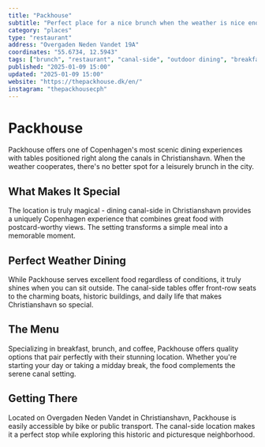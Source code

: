 ```yaml
---
title: "Packhouse"
subtitle: "Perfect place for a nice brunch when the weather is nice enough to sit outside with tables along the canals in Christianshavn."
category: "places"
type: "restaurant"
address: "Overgaden Neden Vandet 19A"
coordinates: "55.6734, 12.5943"
tags: ["brunch", "restaurant", "canal-side", "outdoor dining", "breakfast", "coffee", "scenic"]
published: "2025-01-09 15:00"
updated: "2025-01-09 15:00"
website: "https://thepackhouse.dk/en/"
instagram: "thepackhousecph"
---
```


# Packhouse

Packhouse offers one of Copenhagen's most scenic dining experiences with tables positioned right along the canals in Christianshavn. When the weather cooperates, there's no better spot for a leisurely brunch in the city.

## What Makes It Special

The location is truly magical - dining canal-side in Christianshavn provides a uniquely Copenhagen experience that combines great food with postcard-worthy views. The setting transforms a simple meal into a memorable moment.

## Perfect Weather Dining

While Packhouse serves excellent food regardless of conditions, it truly shines when you can sit outside. The canal-side tables offer front-row seats to the charming boats, historic buildings, and daily life that makes Christianshavn so special.

## The Menu

Specializing in breakfast, brunch, and coffee, Packhouse offers quality options that pair perfectly with their stunning location. Whether you're starting your day or taking a midday break, the food complements the serene canal setting.

## Getting There

Located on Overgaden Neden Vandet in Christianshavn, Packhouse is easily accessible by bike or public transport. The canal-side location makes it a perfect stop while exploring this historic and picturesque neighborhood.
